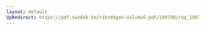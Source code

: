 ```yaml
---
layout: default
UpRedirect: https://pdf.swedeb.se/riksdagen-volumeG-pdf/199798/reg_199798/reg_199798_0144.pdf
---
```

